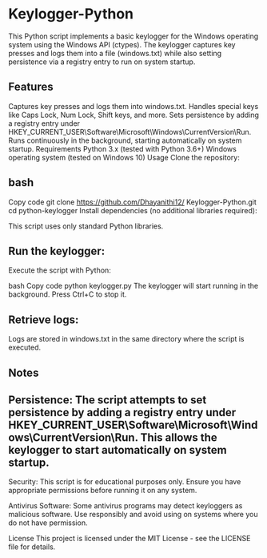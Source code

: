 # Keylogger-Python

This Python script implements a basic keylogger for the Windows operating system using the Windows API (ctypes). The keylogger captures key presses and logs them into a file (windows.txt) while also setting persistence via a registry entry to run on system startup.

## Features
Captures key presses and logs them into windows.txt.
Handles special keys like Caps Lock, Num Lock, Shift keys, and more.
Sets persistence by adding a registry entry under HKEY_CURRENT_USER\Software\Microsoft\Windows\CurrentVersion\Run.
Runs continuously in the background, starting automatically on system startup.
Requirements
Python 3.x (tested with Python 3.6+)
Windows operating system (tested on Windows 10)
Usage
Clone the repository:

## bash
Copy code
git clone https://github.com/Dhayanithi12/ Keylogger-Python.git
cd python-keylogger
Install dependencies (no additional libraries required):

This script uses only standard Python libraries.

## Run the keylogger:

Execute the script with Python:

bash
Copy code
python keylogger.py
The keylogger will start running in the background. Press Ctrl+C to stop it.

## Retrieve logs:

Logs are stored in windows.txt in the same directory where the script is executed.

## Notes

## Persistence: The script attempts to set persistence by adding a registry entry under HKEY_CURRENT_USER\Software\Microsoft\Windows\CurrentVersion\Run. This allows the keylogger to start automatically on system startup.

Security: This script is for educational purposes only. Ensure you have appropriate permissions before running it on any system.

Antivirus Software: Some antivirus programs may detect keyloggers as malicious software. Use responsibly and avoid using on systems where you do not have permission.

License
This project is licensed under the MIT License - see the LICENSE file for details.


